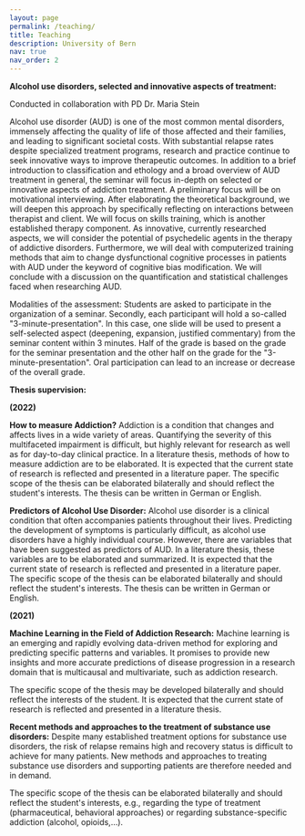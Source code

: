 ```yaml
---
layout: page
permalink: /teaching/
title: Teaching
description: University of Bern
nav: true
nav_order: 2
---
```

**Alcohol use disorders, selected and innovative aspects of treatment:**

Conducted in collaboration with PD Dr. Maria Stein

Alcohol use disorder (AUD) is one of the most common mental disorders, immensely affecting the quality of life of those affected and their families, and leading to significant societal costs. With substantial relapse rates despite specialized treatment programs, research and practice continue to seek innovative ways to improve therapeutic outcomes.
In addition to a brief introduction to classification and ethology and a broad overview of AUD treatment in general, the seminar will focus in-depth on selected or innovative aspects of addiction treatment.
A preliminary focus will be on motivational interviewing. After elaborating the theoretical background, we will deepen this approach by specifically reflecting on interactions between therapist and client. We will focus on skills training, which is another established therapy component. As innovative, currently researched aspects, we will consider the potential of psychedelic agents in the therapy of addictive disorders. Furthermore, we will deal with computerized training methods that aim to change dysfunctional cognitive processes in patients with AUD under the keyword of cognitive bias modification.
We will conclude with a discussion on the quantification and statistical challenges faced when researching AUD.

Modalities of the assessment: Students are asked to participate in the organization of a seminar. Secondly, each participant will hold a so-called "3-minute-presentation". In this case, one slide will be used to present a self-selected aspect (deepening, expansion, justified commentary) from the seminar content within 3 minutes. Half of the grade is based on the grade for the seminar presentation and the other half on the grade for the "3-minute-presentation". Oral participation can lead to an increase or decrease of the overall grade.

**Thesis supervision:**
 
  **(2022)**

**How to measure Addiction?**
Addiction is a condition that changes and affects lives in a wide variety of areas.
Quantifying the severity of this multifaceted impairment is difficult, but highly relevant for research as well as for day-to-day clinical practice.
In a literature thesis, methods of how to measure addiction are to be elaborated.
It is expected that the current state of research is reflected and presented in a literature paper.
The specific scope of the thesis can be elaborated bilaterally and should reflect the student's interests.
The thesis can be written in German or English.

**Predictors of Alcohol Use Disorder:**
Alcohol use disorder is a clinical condition that often accompanies patients throughout their lives.
Predicting the development of symptoms is particularly difficult, as alcohol use disorders have a highly individual course.
However, there are variables that have been suggested as predictors of AUD.
In a literature thesis, these variables are to be elaborated and summarized.
It is expected that the current state of research is reflected and presented in a literature paper.
The specific scope of the thesis can be elaborated bilaterally and should reflect the student's interests.
The thesis can be written in German or English.

  **(2021)**

**Machine Learning in the Field of Addiction Research:**
Machine learning is an emerging and rapidly evolving data-driven method for exploring and predicting specific patterns and variables. It promises to provide new insights and more accurate predictions of disease progression in a research domain that is multicausal and multivariate, such as addiction research.

The specific scope of the thesis may be developed bilaterally and should reflect the interests of the student.
It is expected that the current state of research is reflected and presented in a literature thesis.

**Recent methods and approaches to the treatment of substance use disorders:**
Despite many established treatment options for substance use disorders, the risk of relapse remains high and recovery status is difficult to achieve for many patients. New methods and approaches to treating substance use disorders and supporting patients are therefore needed and in demand.

The specific scope of the thesis can be elaborated bilaterally and should reflect the student's interests, e.g., regarding the type of treatment (pharmaceutical, behavioral approaches) or regarding substance-specific addiction (alcohol, opioids,...).




